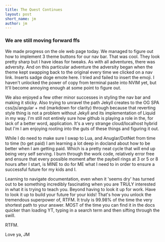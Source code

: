 ```yaml
---
title: The Quest Continues
layout: post
short_name: jm
author: jm
---
```

 
### We are still moving forward ffs
We made progress on the ole web page today.  We managed to figure out how to implement 3 theme buttons for our nav bar.  That was cool.  They look pretty sharp but I have ideas for tweaks.  As with all adventures, there was adversity.  And on this particular adventure the adversity began when the theme kept swapping back to the original every time we clicked on a nav link.  Inserts sadge doge emote here.  I tried and failed to insert the emoji.  I haven't unlocked the power of copy from terminal paste into NVIM yet, but It'll become annoying enough at some point to figure out.

We also enjoyed a few other minor successes in styling the nav bar and making it sticky. Also trying to unravel the path Jekyll creates to the OG SPA css/js/angular + md (markdown for clarity) through because that reverting style thing is not a problem without Jekyll and its implementation of Liquid in my way.  I'm still not entirely sure how github is playing a role in the, for lack of a better word, application.  It's a very strange cloud/localhost hybrid but I'm I am enjoying rooting into the guts of these things and figuring it out.  

While I do need to make sure I swap to Lua, and Anuglar/DotNet from time to time (to get paid) I am learning a lot deep in docland about how to be better when I am getting paid.  Which is a pretty neat cycle that will end up being very self serving.  I burn through the work code, relatively error free and ensure that every possible moment after the paybell rings at 3 or 5 or 8 hours after I start, is MINE to do for ME what I need to in order to ensure a successful future for my kids and I.  

Learning to navigate documentation, even when it 'seems dry' has turned out to be something incredibly fascinating when you are TRULY interested in what it is trying to teach you.  Beyond having to look it up for work.  Have to look it up to build your future for your kids!  That's how you unlock the tremendous superpower of, RTFM.  It truly is 99.98% of the time the very shortest path to your answer.  MOST of the time you can find it in the docs quicker than loading YT, typing in a search term and then sifting through the swill.

RTFM.

Love ya, JM
